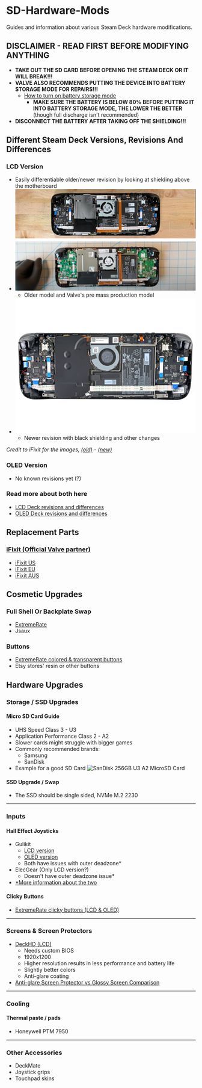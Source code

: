 # SD-Hardware-Mods
Guides and information about various Steam Deck hardware modifications.

## DISCLAIMER - READ FIRST BEFORE MODIFYING ANYTHING

- **TAKE OUT THE SD CARD BEFORE OPENING THE STEAM DECK OR IT WILL BREAK!!!**
- **VALVE ALSO RECOMMENDS PUTTING THE DEVICE INTO BATTERY STORAGE MODE FOR REPAIRS!!!**
    - [How to turn on battery storage mode](https://www.ifixit.com/Guide/How+to+Enable+Steam+Deck+Battery+Storage+Mode/149962)
        - **MAKE SURE THE BATTERY IS BELOW 80% BEFORE PUTTING IT INTO BATTERY STORAGE MODE, THE LOWER THE BETTER** (though full discharge isn't recommended)
- **DISCONNECT THE BATTERY AFTER TAKING OFF THE SHIELDING!!!**

## Different Steam Deck Versions, Revisions And Differences

### LCD Version
- Easily differentiable older/newer revision by looking at shielding above the motherboard
- ![Older model and Valve's pre mass production model](images/LCD_Revisions/valve_and_old_lcd.jpg)
    - Older model and Valve's pre mass production model
- ![Newer revision with black shielding and other changes](images/LCD_Revisions/newer_lcd.jpg)
    - Newer revision with black shielding and other changes

*Credit to iFixit for the images, [(old)](https://www.ifixit.com/News/57101/steam-deck-teardown) - [(new)](https://guide-images.cdn.ifixit.com/igi/l2ABGc6CMQFIytZB.full)*
### OLED Version
- No known revisions yet (?)

### Read more about both here
- [LCD Deck revisions and differences](markdown/Revisions/LCD_Revisions.md)
- [OLED Deck revisions and differences](markdown/Revisions/OLED_Revisions.md)

## Replacement Parts

### [iFixit (Official Valve partner)](https://store.steampowered.com/news/app/1675200/view/3216144458749237711)
- [iFixit US](https://www.ifixit.com/Parts/Steam_Deck)
- [iFixit EU](https://eustore.ifixit.com/collections/steam-deck-parts)
- [iFixit AUS](https://australia.ifixit.com/collections/steam-deck-parts)

## Cosmetic Upgrades

### Full Shell Or Backplate Swap
- [ExtremeRate](https://extremerate.com/collections/steam-deck-shells)
- Jsaux

### Buttons
- [ExtremeRate colored & transparent buttons](https://extremerate.com/collections/steam-deck-buttons)
- Etsy stores' resin or other buttons

## Hardware Upgrades

### Storage / SSD Upgrades

#### Micro SD Card Guide
- UHS Speed Class 3 - U3
- Application Performance Class 2 - A2
- Slower cards might struggle with bigger games
- Commonly recommended brands:
    - Samsung
    - SanDisk
- Example for a good SD Card
![SanDisk 256GB U3 A2 MicroSD Card](https://www.westerndigital.com/content/dam/store/en-us/assets/products/memory-cards/extreme-uhs-i-microsd/extreme-uhs-i-microsd-256gb.png.wdthumb.1280.1280.webp)

#### SSD Upgrade / Swap
- The SSD should be single sided, NVMe M.2 2230

---

### Inputs

#### Hall Effect Joysticks
- Gulikit
    - [LCD version](https://www.gulikit.com/productinfo/1026071.html)
    - [OLED version](https://www.gulikit.com/productinfo/1215825.html)
    - Both have issues with outer deadzone*
- ElecGear (Only LCD version?)
    - Doesn't have outer deadzone issue*
- [*More information about the two](https://www.reddit.com/r/SteamDeck/comments/15c4ppn/comment/jwfxsxt/)

#### Clicky Buttons
- [ExtremeRate clicky buttons (LCD & OLED)](https://extremerate.com/collections/for-steam-deck-clicky-kit)

---

### Screens & Screen Protectors
- [DeckHD (LCD)](https://www.deckhd.com/)
    - Needs custom BIOS
    - 1920x1200
    - Higher resolution results in less performance and battery life
    - Slightly better colors
    - Anti-glare coating
- [Anti-glare Screen Protector vs Glossy Screen Comparison](https://www.reddit.com/r/SteamDeck_2/comments/1bbhsdg/antiglare_glossy_screen_protectors_comparison/)
---

### Cooling

#### Thermal paste / pads
- Honeywell PTM 7950

---

### Other Accessories
- DeckMate
- Joystick grips
- Touchpad skins
